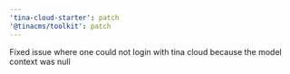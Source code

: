 ```yaml
---
'tina-cloud-starter': patch
'@tinacms/toolkit': patch
---
```


Fixed issue where one could not login with tina cloud because the model context was null
